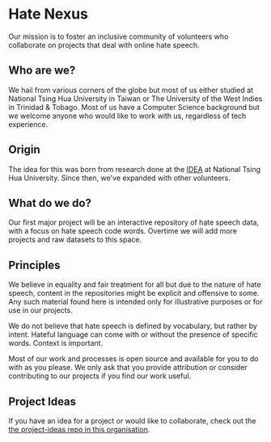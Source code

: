 # Hate Nexus
Our mission is to foster an inclusive community of volunteers who collaborate
on projects that deal with online hate speech.

## Who are we?
We hail from various corners of the globe but most of us either studied at
National Tsing Hua University in Taiwan or The University of the 
West Indies in Trinidad & Tobago. Most of us have a Computer Science
background but we welcome anyone who would like to work with us, regardless
of tech experience.

## Origin
The idea for this was born from research done at the 
[IDEA](https://github.com/IDEA-NTHU-Taiwan) at National Tsing Hua University. 
Since then, we've expanded with other volunteers.

## What do we do?
Our first major project will be an interactive repository of 
hate speech data, with a focus on hate speech code words. Overtime we will add 
more projects and raw datasets to this space.

## Principles
We believe in equality and fair treatment for all but due to the nature of hate 
speech, content in the repositories might be explicit and offensive
to some. Any such material found here is intended only for illustrative purposes
or for use in our projects.

We do not believe that hate speech is defined by vocabulary, but rather by intent.
Hateful language can come with or without the presence of specific words. Context
is important.

Most of our work and processes is open source and available for you to do with as
you please. We only ask that you provide attribution or consider contributing to our 
projects if you find our work useful.

<!-- ---

## Current projects

These are the projects currently in development.

### HateNexus
**Project Description:** You know, for hate speech.

**Project Leads:** [@jherezTaylor](https://github.com/JherezTaylor)

--- -->

## Project Ideas
If you have an idea for a project or would like to collaborate, check out the 
[the project-ideas repo in this organisation](https://github.com/HateNexus/project-ideas).
